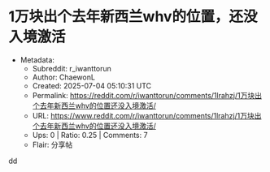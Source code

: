 # 1万块出个去年新西兰whv的位置，还没入境激活

- Metadata:
  - Subreddit: r_iwanttorun
  - Author: ChaewonL
  - Created: 2025-07-04 05:10:31 UTC
  - Permalink: https://reddit.com/r/iwanttorun/comments/1lrahzj/1万块出个去年新西兰whv的位置还没入境激活/
  - URL: https://www.reddit.com/r/iwanttorun/comments/1lrahzj/1万块出个去年新西兰whv的位置还没入境激活/
  - Ups: 0 | Ratio: 0.25 | Comments: 7
  - Flair: 分享帖


dd

